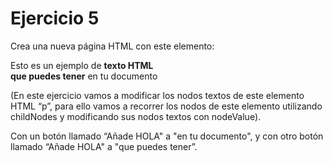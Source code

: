 # Ejercicio 5

Crea una nueva página HTML con este elemento:
<p title="Texto de un párrafo">
Esto es un ejemplo de <b>texto HTML<br /> que puedes tener</b> en tu documento</p>

(En este ejercicio vamos a modificar los nodos textos de este elemento HTML “p”, para ello vamos a recorrer los nodos de este elemento utilizando childNodes y modificando sus nodos textos con nodeValue).

Con un botón llamado “Añade HOLA" a "en tu documento", y con otro botón llamado “Añade HOLA" a "que puedes tener”.